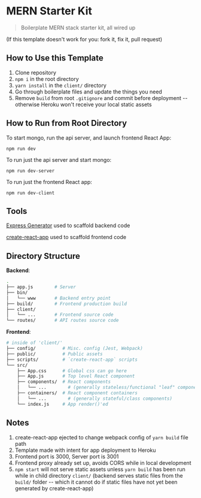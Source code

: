 # MERN Starter Kit

> Boilerplate MERN stack starter kit, all wired up

(If this template doesn't work for you: fork it, fix it, pull request)

## How to Use this Template

1. Clone repository
2. `npm i` in the root directory
3. `yarn install` in the `client/` directory
4. Go through boilerplate files and update the things you need
5. Remove `build` from root `.gitignore` and commit before deployment -- otherwise Heroku won't receive your local static assets

## How to Run from Root Directory

To start mongo, run the api server, and launch frontend React App:

`npm run dev`

To run just the api server and start mongo:

`npm run dev-server`

To run just the frontend React app:

`npm run dev-client`

## Tools

[Express Generator](https://expressjs.com/en/starter/generator.html) used to scaffold backend code

[create-react-app](https://reactjs.org/docs/add-react-to-a-new-app.html) used to scaffold frontend code

## Directory Structure

**Backend**:

```sh
.
├── app.js        # Server
├── bin/
│   └── www       # Backend entry point
├── build/        # Frontend production build
├── client/
│   └── ...       # Frontend source code
└── routes/       # API routes source code
```

**Frontend**:

```sh
# inside of 'client/'
├── config/          # Misc. config (Jest, Webpack)
├── public/          # Public assets
├── scripts/         # `create-react-app` scripts
└── src/
    ├── App.css      # Global css can go here
    ├── App.js       # Top level React component
    ├── components/  # React components
    │   └── ...        # (generally stateless/functional "leaf" components)
    ├── containers/  # React component containers
    │   └── ...        # (generally stateful/class components)
    └── index.js     # App render()'ed
```

## Notes

1. create-react-app ejected to change webpack config of `yarn build` file path
2. Template made with intent for app deployment to Heroku
3. Frontend port is 3000, Server port is 3001
4. Frontend proxy already set up, avoids CORS while in local development
5. `npm start` will not serve static assets unless `yarn build` has been run while in child directory `client/` (backend serves static files from the `build/` folder -- which it cannot do if static files have not yet been generated by create-react-app)
